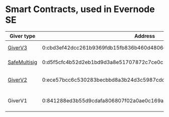 # Smart Contracts, used in Evernode SE

|Giver type       | Address                                                            |  Comment 
| --------------- | -------------------------------------------------------------------|------
| [GiverV3](giver_v3)      | 0:cbd3ef42dcc261b9369fdb15fb836b460d4806c5b255e31541c46d6676a2f13d  | Recommented Giver version
| [SafeMultisig](safe_multisig)      | 0:d5f5cfc4b52d2eb1bd9d3a8e51707872c7ce0c174facddd0e06ae5ffd17d2fcd | Safe Multisig as Giver. 
| [GiverV2](giver_v2)      | 0:ece57bcc6c530283becbbd8a3b24d3c5987cdddc3c8b7b33be6e4a6312490415 | Deprecated. Recommended to use GiverV3
| GiverV1      | 0:841288ed3b55d9cdafa806807f02a0ae0c169aa5edfe88a789a6482429756a94 | Deprecated. Recommended to use GiverV3 


